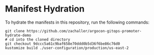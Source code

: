 # Manifest Hydration

To hydrate the manifests in this repository, run the following commands:

```shell
git clone https://github.com/zachaller/argocon-gitops-promoter-hydrate-demo
# cd into the cloned directory
git checkout 9dccc5a61c9baf658e70ddd0b5d36f6be86c76d0
kustomize build ./user-configuration/production/us-east-2
```
